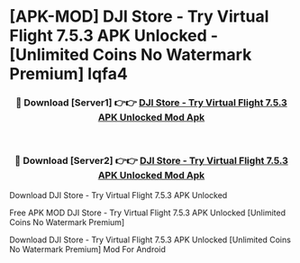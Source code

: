 # [APK-MOD] DJI Store - Try Virtual Flight 7.5.3 APK Unlocked - [Unlimited Coins No Watermark Premium] lqfa4



<div align="center">
<h3>🔴 Download [Server1] 👉👉 <a href="https://momento.my/?title=DJI_Store_-_Try_Virtual_Flight_7.5.3_APK_Unlocked">DJI Store - Try Virtual Flight 7.5.3 APK Unlocked Mod Apk</a></h3><br>

<h3>🔴 Download [Server2] 👉👉 <a href="https://momento.my/?title=DJI_Store_-_Try_Virtual_Flight_7.5.3_APK_Unlocked">DJI Store - Try Virtual Flight 7.5.3 APK Unlocked Mod Apk</a></h3>
</div>



Download DJI Store - Try Virtual Flight 7.5.3 APK Unlocked 

Free APK MOD DJI Store - Try Virtual Flight 7.5.3 APK Unlocked [Unlimited Coins No Watermark Premium]

Download DJI Store - Try Virtual Flight 7.5.3 APK Unlocked [Unlimited Coins No Watermark Premium] Mod For Android
